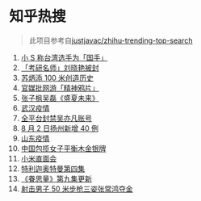 # 知乎热搜

> 此项目参考自[justjavac/zhihu-trending-top-search](https://github.com/justjavac/zhihu-trending-top-search/blob/main/utils.ts)

<!-- BEGIN -->
  <!-- 最后更新时间:Tue Aug 03 2021 17:23:59 GMT+0000 (Coordinated Universal Time) -->
  1. [小 S 称台湾选手为「国手」](https://www.zhihu.com/search?q=小s)
1. [「考研名师」刘晓艳被封](https://www.zhihu.com/search?q=刘晓艳)
1. [苏炳添 100 米创造历史](https://www.zhihu.com/search?q=苏炳添)
1. [官媒批网游「精神鸦片」](https://www.zhihu.com/search?q=网络游戏)
1. [张子枫吴磊《盛夏未来》](https://www.zhihu.com/search?q=盛夏未来)
1. [武汉疫情](https://www.zhihu.com/search?q=武汉疫情)
1. [全平台封禁吴亦凡账号](https://www.zhihu.com/search?q=吴亦凡封号)
1. [8 月 2 日扬州新增 40 例](https://www.zhihu.com/search?q=扬州)
1. [山东疫情](https://www.zhihu.com/search?q=山东)
1. [中国包揽女子平衡木金银牌](https://www.zhihu.com/search?q=平衡木)
1. [小米直面会](https://www.zhihu.com/search?q=小米直面会)
1. [特利迦奥特曼第四集](https://www.zhihu.com/search?q=特利迦奥特曼)
1. [《眷思量》第九集更新](https://www.zhihu.com/search?q=眷思量)
1. [射击男子 50 米步枪三姿张常鸿夺金](https://www.zhihu.com/search?q=张常鸿)
  <!-- END -->